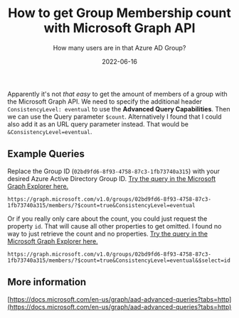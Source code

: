 ﻿---
aliases:
    - get-group-membership-count-with-microsoft-graph-api
slug: Get-Group-membership-count-with-microsoft-graph-api
title: "How to get Group Membership count with Microsoft Graph API"
subtitle: "How many users are in that Azure AD Group?"
date: 2022-06-16
contenttags: [azure ad, microsoft 365, graph api]
cover:
    image: /images/2022/2022-06-16-Graph_Explorer.png
---

Apparently it's not _that easy_ to get the amount of members of a group with the Microsoft Graph API. We need to specify the additional header `ConsistencyLevel: eventual` to use the **Advanced Query Capabilities**. Then we can use the Query parameter `$count`. Alternatively I found that I could also add it as an URL query parameter instead. That would be `&ConsistencyLevel=eventual`.

## Example Queries

Replace the Group ID (`02bd9fd6-8f93-4758-87c3-1fb73740a315`) with your desired Azure Active Directory Group ID. [Try the query in the Microsoft Graph Explorer here.](https://developer.microsoft.com/en-us/graph/graph-explorer?request=groups%2F02bd9fd6-8f93-4758-87c3-1fb73740a315%2Fmembers%3F%24count%3Dtrue%26ConsistencyLevel%3Deventual&method=GET&version=v1.0&GraphUrl=https://graph.microsoft.com)

```url
https://graph.microsoft.com/v1.0/groups/02bd9fd6-8f93-4758-87c3-1fb73740a315/members/?$count=true&ConsistencyLevel=eventual
```

Or if you really only care about the count, you could just request the property `id`. That will cause all other properties to get omitted. I found no way to just retrieve the count and no properties. [Try the query in the Microsoft Graph Explorer here.](https://developer.microsoft.com/en-us/graph/graph-explorer?request=groups%2F02bd9fd6-8f93-4758-87c3-1fb73740a315%2Fmembers%3F%24count%3Dtrue%26ConsistencyLevel%3Deventual%26%24select%3Did&method=GET&version=v1.0&GraphUrl=https://graph.microsoft.com)

```url
https://graph.microsoft.com/v1.0/groups/02bd9fd6-8f93-4758-87c3-1fb73740a315/members/?$count=true&ConsistencyLevel=eventual&$select=id
```

## More information

[https://docs.microsoft.com/en-us/graph/aad-advanced-queries?tabs=http](https://docs.microsoft.com/en-us/graph/aad-advanced-queries?tabs=http)
